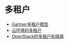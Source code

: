 # 多租户

* [Gartner多租户模型](gartner-tenants-model.md)
* [云环境的多租户](tenants.md)
* [OpenStack的多租户和隔离](../openstack/tenants-general.md)